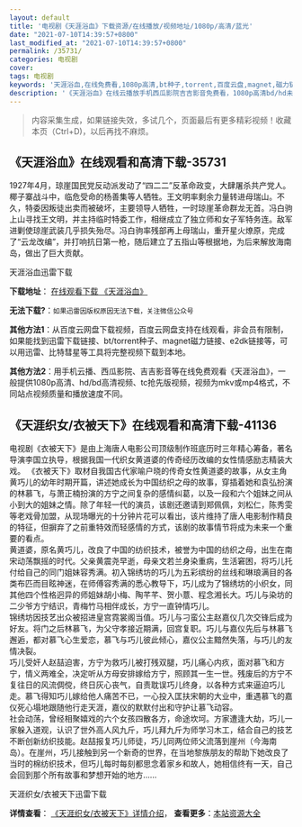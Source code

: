 ```yaml
---
layout: default
title: '电视剧《天涯浴血》下载资源/在线播放/视频地址/1080p/高清/蓝光'
date: "2021-07-10T14:39:57+0800"
last_modified_at: "2021-07-10T14:39:57+0800"
permalink: /35731/
categories: 电视剧
cover:
tags: 电视剧
keywords: '天涯浴血,在线免费看,1080p高清,bt种子,torrent,百度云盘,magnet,磁力链,迅雷下载资源'
description: '《天涯浴血》在线云播放手机西瓜影院吉吉影音免费看，1080p高清bd/hd未删减完整版和tc抢先枪版，mkv/mp4格式，附带bt/torrent种子、magnet/磁力链、百度云盘、网盘资源迅雷下载链接'
---
```


>内容采集生成，如果链接失效，多试几个，页面最后有更多精彩视频！收藏本页（Ctrl+D)，以后再找不麻烦。


## 《天涯浴血》在线观看和高清下载-35731

1927年4月，琼崖国民党反动派发动了“四二二”反革命政变，大肆屠杀共产党人。椰子寨战斗中，临危受命的杨善集等人牺牲。王文明率剩余力量转进母瑞山。不久，特委因叛徒出卖而被破坏，主要领导人牺牲，一时琼崖革命群龙无首。冯白驹上山寻找王文明，并主持临时特委工作，相继成立了独立师和女子军特务连。敌军进剿使琼崖武装几乎损失殆尽。冯白驹率残部再上母瑞山，重开星火燎原，完成了“云龙改编”，并打响抗日第一枪，随后建立了五指山等根据地，为后来解放海南岛，做出了巨大贡献。


天涯浴血迅雷下载

**下载地址**： [在线观看下载 《天涯浴血》](https://www.993dy.com//vod-detail-id-13388.html) 


**无法下载?**：`如果迅雷因版权原因无法下载，关注微信公众号 `

**其他方法1**：从百度云网盘下载视频，百度云网盘支持在线观看，非会员有限制，如果能找到迅雷下载链接、bt/torrent种子、magnet磁力链接、e2dk链接等，可以用迅雷、比特彗星等工具将完整视频下载到本地。

**其他方法2**：用手机云播、西瓜影院、吉吉影音等在线免费观看《天涯浴血》，一般提供1080p高清、hd/bd高清视频、tc抢先版视频，视频为mkv或mp4格式，不同站点视频质量和播放速度不同。


## 《天涯织女/衣被天下》在线观看和高清下载-41136

电视剧《衣被天下》是由上海唐人电影公司顶级制作班底历时三年精心筹备，著名导演李国立执导，根据我国一代织女黄道婆的传奇经历改编的女性情感励志精装大戏。 《衣被天下》取材自我国古代家喻户晓的传奇女性黄道婆的故事，从女主角黄巧儿的幼年时期开篇，讲述她成长为中国纺织之母的故事，穿插着她和袁弘扮演的林慕飞，与萧正楠扮演的方宁之间复杂的感情纠葛，以及一段和六个姐妹之间从小到大的姐妹之情。除了年轻一代的演员，该剧还邀请到郑佩佩，刘松仁，陈秀雯等老戏骨加盟，从现场曝光的十分钟片花可以看出，该片维持了唐人电影制作精良的特征，但摒弃了之前重特效而轻感情的方式，该剧的故事情节将成为未来一个重要的看点。<br />黄道婆，原名黄巧儿，改良了中国的纺织技术，被誉为中国的纺织之母，出生在南宋动荡飘摇的时代。父亲黄震尧早逝，母亲文若兰身染重病，生活窘困，将巧儿托付给自己的同门姐妹容秀满。初入锦绣坊的巧儿为五彩缤纷的丝线和琳琅满目的各类布匹而目眩神迷，在师傅容秀满的悉心教导下，巧儿成为了锦绣坊的小织女，同其他四个性格迥异的师姐妹胡小梅、陶芊芊、贺小薏、程念湘长大。巧儿与染坊的二少爷方宁结识，青梅竹马相伴成长，方宁一直钟情巧儿。<br />锦绣坊因技艺出众被招进皇宫霓裳阁当值。巧儿与刁蛮公主赵嘉仪几次交锋后成为好友。将门之后林慕飞，为父守孝接近期满，回宫复职。巧儿与嘉仪先后与林慕飞邂逅，都对慕飞心生爱恋，慕飞与巧儿彼此倾心，嘉仪公主黯然失落，与巧儿的友情决裂。<br />巧儿受奸人赵喆迫害，方宁为救巧儿被打残双腿，巧儿痛心内疚，面对慕飞和方宁，情义两难全，决定听从方母安排嫁给方宁，照顾其一生一世。残废后的方宁不复往日的风流倜傥，终日灰心丧气，自责耽误巧儿终身，以各种方式来逼迫巧儿走。慕飞得知巧儿嫁给他人痛苦不已，一心投入匡扶宋朝的大业中，重遇慕飞的嘉仪死心塌地跟随他行走天涯，嘉仪的默默付出和守护让慕飞动容。<br />社会动荡，曾经相聚嬉戏的六个女孩四散各方，命途坎坷。方家遭逢大劫，巧儿一家躲入道观，认识了世外高人风九斤，巧儿拜九斤为师学习木工，结合自己的技艺不断创新纺织技能。赵喆报复巧儿师徒，巧儿同两位师父流落到崖州（今海南岛）。在崖州，巧儿接触到另一个新奇的世界，在当地黎族朋友的帮助下她改良了当时的棉纺织技术，但巧儿每时每刻都思念着家乡和故人，她相信终有一天，自己会回到那个所有故事和梦想开始的地方……


天涯织女/衣被天下迅雷下载

**详情查看**： [《天涯织女/衣被天下》详情介绍](/movie/41136/)， **查看更多**：[本站资源大全](/movie/t/all/)

